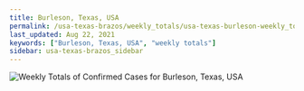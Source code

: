 ```yaml
---
title: Burleson, Texas, USA
permalink: /usa-texas-brazos/weekly_totals/usa-texas-burleson-weekly_totals.html
last_updated: Aug 22, 2021
keywords: ["Burleson, Texas, USA", "weekly totals"]
sidebar: usa-texas-brazos_sidebar
---
```


![Weekly Totals of Confirmed Cases for Burleson, Texas, USA](/covid_tracker/images/graphs/usa-texas-burleson-weekly_totals_graph.png)
